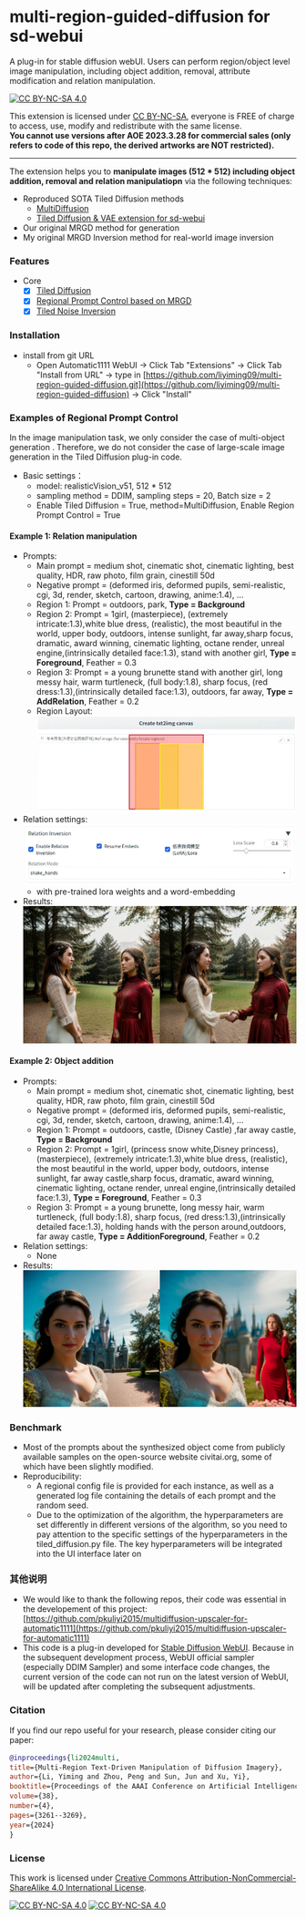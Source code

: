 # multi-region-guided-diffusion for sd-webui

A plug-in for stable diffusion webUI. Users can perform region/object level image manipulation, including object addition, removal,  attribute modification and relation manipulation.

[![CC BY-NC-SA 4.0][cc-by-nc-sa-shield]][cc-by-nc-sa]

This extension is licensed under [CC BY-NC-SA](https://creativecommons.org/licenses/by-nc-sa/4.0/), everyone is FREE of charge to access, use, modify and redistribute with the same license.  
**You cannot use versions after AOE 2023.3.28 for commercial sales (only refers to code of this repo, the derived artworks are NOT restricted).**

****


The extension helps you to **manipulate images (512 * 512) including object addition, removal and relation manipulatiopn** via the following techniques:

- Reproduced SOTA Tiled Diffusion methods
  - [MultiDiffusion](https://multidiffusion.github.io)
  - [Tiled Diffusion & VAE extension for sd-webui](https://github.com/pkuliyi2015/multidiffusion-upscaler-for-automatic1111)
- Our original MRGD method for generation
- My original MRGD Inversion method for real-world image inversion


### Features

- Core
  - [x] [Tiled Diffusion](#tiled-Diffusion)
  - [x] [Regional Prompt Control based on MRGD](#region-prompt-control)
  - [x] [Tiled Noise Inversion](#tiled-noise-inversion)

### Installation
- install from git URL
  - Open Automatic1111 WebUI -> Click Tab "Extensions" -> Click Tab "Install from URL" -> type in [https://github.com/liyiming09/multi-region-guided-diffusion.git](https://github.com/liyiming09/multi-region-guided-diffusion) -> Click "Install"


### Examples of Regional Prompt Control
In the image manipulation task, we only consider the case of multi-object generation . Therefore, we do not consider the case of large-scale image generation in the Tiled Diffusion plug-in code.

- Basic settings：
  - model: realisticVision_v51, 512 * 512
  - sampling method = DDIM, sampling steps = 20, Batch size = 2
  - Enable Tiled Diffusion = True, method=MultiDiffusion, Enable Region Prompt Control = True

#### Example 1: Relation manipulation
- Prompts:
  - Main prompt = medium shot, cinematic shot, cinematic lighting, best quality, HDR, raw photo, film grain, cinestill 50d
  - Negative prompt =  (deformed iris, deformed pupils, semi-realistic, cgi, 3d, render, sketch, cartoon, drawing, anime:1.4), ...
  - Region 1: Prompt = outdoors, park, **Type = Background**
  - Region 2: Prompt = 1girl, (masterpiece), (extremely intricate:1.3),white blue dress, (realistic), the most beautiful in the world, upper body, outdoors, intense sunlight, far away,sharp focus, dramatic, award winning, cinematic lighting, octane render, unreal engine,(intrinsically detailed face:1.3), stand with another girl, **Type = Foreground**, Feather = 0.3
  - Region 3: Prompt = a young brunette stand with another girl, long messy hair, warm turtleneck, (full body:1.8), sharp focus, (red dress:1.3),(intrinsically detailed face:1.3), outdoors, far away, **Type = AddRelation**, Feather = 0.2
  - Region Layout:
    ![alt text](https://github.com/liyiming09/RMD-img-demo/blob/main/MRGD/image.png?raw=true)
- Relation settings:
  ![alt text](https://github.com/liyiming09/RMD-img-demo/blob/main/MRGD/image-2.png?raw=true)
  - with pre-trained lora weights and a word-embedding
- Results:
  ![alt text](https://github.com/liyiming09/RMD-img-demo/blob/main/MRGD/1-0.png?raw=true)

#### Example 2: Object addition
- Prompts:
  - Main prompt = medium shot, cinematic shot, cinematic lighting, best quality, HDR, raw photo, film grain, cinestill 50d
  - Negative prompt =  (deformed iris, deformed pupils, semi-realistic, cgi, 3d, render, sketch, cartoon, drawing, anime:1.4), ...
  - Region 1: Prompt = outdoors, castle, (Disney Castle) ,far away castle, **Type = Background**
  - Region 2: Prompt = 1girl, (princess snow white,Disney princess), (masterpiece), (extremely intricate:1.3),white blue dress, (realistic), the most beautiful in the world, upper body, outdoors, intense sunlight, far away castle,sharp focus, dramatic, award winning, cinematic lighting, octane render, unreal engine,(intrinsically detailed face:1.3), **Type = Foreground**, Feather = 0.3
  - Region 3: Prompt = a young brunette, long messy hair, warm turtleneck, (full body:1.8), sharp focus, (red dress:1.3),(intrinsically detailed face:1.3), holding hands with the person around,outdoors, far away castle, **Type = AdditionForeground**, Feather = 0.2
- Relation settings:
  - None
- Results:
  ![alt text](https://github.com/liyiming09/RMD-img-demo/blob/main/MRGD/add-10-real.png?raw=true)

### Benchmark
- Most of the prompts about the synthesized object come from publicly available samples on the open-source website civitai.org, some of which have been slightly modified.
- Reproducibility:
  - A regional config file is provided for each instance, as well as a generated log file containing the details of each prompt and the random seed.
  - Due to the optimization of the algorithm, the hyperparameters are set differently in different versions of the algorithm, so you need to pay attention to the specific settings of the hyperparameters in the tiled_diffusion.py file. The key hyperparameters will be integrated into the UI interface later on
### 其他说明
- We would like to thank the following repos, their code was essential in the developement of this project: [https://github.com/pkuliyi2015/multidiffusion-upscaler-for-automatic1111](https://github.com/pkuliyi2015/multidiffusion-upscaler-for-automatic1111)
- This code is a plug-in developed for [Stable Diffusion WebUI](https://github.com/AUTOMATIC1111/stable-diffusion-webui).
Because in the subsequent development process, WebUI official sampler (especially DDIM Sampler) and some interface code changes, the current version of the code can not run on the latest version of WebUI, will be updated after completing the subsequent adjustments.
### Citation
  If you find our repo useful for your research, please consider citing our paper:
  ```bibtex
  @inproceedings{li2024multi,
  title={Multi-Region Text-Driven Manipulation of Diffusion Imagery},
  author={Li, Yiming and Zhou, Peng and Sun, Jun and Xu, Yi},
  booktitle={Proceedings of the AAAI Conference on Artificial Intelligence},
  volume={38},
  number={4},
  pages={3261--3269},
  year={2024}
}
  ```

### License
This work is licensed under [Creative Commons Attribution-NonCommercial-ShareAlike 4.0 International License][cc-by-nc-sa].

[![CC BY-NC-SA 4.0][cc-by-nc-sa-image]][cc-by-nc-sa]
[![CC BY-NC-SA 4.0][cc-by-nc-sa-shield]][cc-by-nc-sa]

[cc-by-nc-sa]: http://creativecommons.org/licenses/by-nc-sa/4.0/
[cc-by-nc-sa-image]: https://licensebuttons.net/l/by-nc-sa/4.0/88x31.png
[cc-by-nc-sa-shield]: https://img.shields.io/badge/License-CC%20BY--NC--SA%204.0-lightgrey.svg


